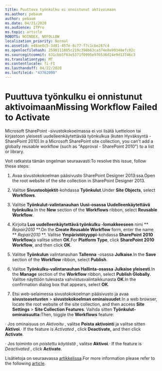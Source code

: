 ```yaml
---
title: Puuttuva työnkulku ei onnistunut aktivoimaan
ms.author: pebaum
author: pebaum
ms.date: 04/21/2020
ms.audience: ITPro
ms.topic: article
ROBOTS: NOINDEX, NOFOLLOW
localization_priority: Normal
ms.assetid: e46ae8c5-3d81-457e-8c77-f7c1cbe267c4
ms.openlocfilehash: 2598111005c219c398b63ca374e8e99348efc02c
ms.sourcegitcommit: 631cbb5f03e5371f0995e976536d24e9d13746c3
ms.translationtype: MT
ms.contentlocale: fi-FI
ms.lasthandoff: 04/22/2020
ms.locfileid: "43762098"
---
```

# <a name="missing-workflow-failed-to-activate"></a><span data-ttu-id="d9137-102">Puuttuva työnkulku ei onnistunut aktivoimaan</span><span class="sxs-lookup"><span data-stu-id="d9137-102">Missing Workflow Failed to Activate</span></span>

<span data-ttu-id="d9137-103">Microsoft SharePoint -sivustokokoelmassa ei voi lisätä luetteloon tai kirjastoon yleisesti uudelleenkäytettävää työnkulkua (kuten Hyväksyntä - SharePoint 2010).</span><span class="sxs-lookup"><span data-stu-id="d9137-103">In a Microsoft SharePoint site collection, you can't add a globally reusable workflow (such as "Approval - SharePoint 2010") to a list or library.</span></span>
  
<span data-ttu-id="d9137-104">Voit ratkaista tämän ongelman seuraavasti:</span><span class="sxs-lookup"><span data-stu-id="d9137-104">To resolve this issue, follow these steps:</span></span> 
  
1. <span data-ttu-id="d9137-105">Avaa sivustokokoelman pääsivusto SharePoint Designer 2013:ssa.</span><span class="sxs-lookup"><span data-stu-id="d9137-105">Open the root website of the site collection in SharePoint Designer 2013.</span></span>
  
2. <span data-ttu-id="d9137-106">Valitse **Sivustoobjektit**-kohdassa **Työnkulut**.</span><span class="sxs-lookup"><span data-stu-id="d9137-106">Under **Site Objects**, select **Workflows**.</span></span> 
  
3. <span data-ttu-id="d9137-107">Valitse **Työnkulut-valintanauhan** **Uusi-osassa** **Uudelleenkäytettävä työnkulku**.</span><span class="sxs-lookup"><span data-stu-id="d9137-107">In the **New** section of the **Workflows** ribbon, select **Reusable Workflow**.</span></span> 
  
4. <span data-ttu-id="d9137-108">Kirjoita **Luo uudelleenkäytettävä työnkulku -lomakkeeseen** nimi \*\* *Repair2010* \*\*.</span><span class="sxs-lookup"><span data-stu-id="d9137-108">On the **Create Reusable Workflow** form, enter the name \*\* *Repair2010* \*\*.</span></span> <span data-ttu-id="d9137-109">Valitse **Ympäristötyyppi**-kohdassa **SharePoint 2010 Workflow**ja valitse sitten **OK**.</span><span class="sxs-lookup"><span data-stu-id="d9137-109">For **Platform Type**, click **SharePoint 2010 Workflow**, and then click **OK**.</span></span> 
  
1. <span data-ttu-id="d9137-110">Valitse **Työnkulun** valintanauhan **Tallenna** -osassa **Julkaise**.</span><span class="sxs-lookup"><span data-stu-id="d9137-110">In the **Save** section of the **Workflow** ribbon, select **Publish**.</span></span> 
  
2. <span data-ttu-id="d9137-111">Valitse **Työnkulku-valintanauhan** **Hallinta-osassa** **Julkaise yleisesti**.</span><span class="sxs-lookup"><span data-stu-id="d9137-111">In the **Manage** section of the **Workflow** ribbon, select **Publish Globally**.</span></span> <span data-ttu-id="d9137-112">Valitse näyttöön tulevasta vahvistusvalintaikkunasta **OK**.</span><span class="sxs-lookup"><span data-stu-id="d9137-112">In the confirmation dialog box that appears, select **OK**.</span></span> 
  
3. <span data-ttu-id="d9137-113">Etsi web-selaimessa sivustokokoelman pääsivusto ja avaa **sivustoasetusten** \> **sivustokokoelman ominaisuudet**.</span><span class="sxs-lookup"><span data-stu-id="d9137-113">In a web browser, locate the root website of the site collection, and then access **Site Settings** \> **Site Collection Features**.</span></span> <span data-ttu-id="d9137-114">Vaihda sitten **Työnkulut-ominaisuutta:**</span><span class="sxs-lookup"><span data-stu-id="d9137-114">Then, toggle the **Workflows** feature:</span></span> 
  
<span data-ttu-id="d9137-115">· Jos ominaisuus on *Aktivoitu* , valitse **Poista aktivointi** ja valitse sitten **Aktivoi**.</span><span class="sxs-lookup"><span data-stu-id="d9137-115">· If the feature is  *Activated*  , click **Deactivate,** and then click **Activate**.</span></span> 
  
<span data-ttu-id="d9137-116">· Jos toiminto on *poistettu käytöstä* , valitse **Aktivoi**.</span><span class="sxs-lookup"><span data-stu-id="d9137-116">· If the feature is  *Deactivated*  , click **Activate**.</span></span> 
  
<span data-ttu-id="d9137-117">Lisätietoja on seuraavassa [artikkelissa](https://go.microsoft.com/fwlink/?linkid=2047770&amp;clcid=0x409).</span><span class="sxs-lookup"><span data-stu-id="d9137-117">For more information please refer to the following [article](https://go.microsoft.com/fwlink/?linkid=2047770&amp;clcid=0x409).</span></span>
  

